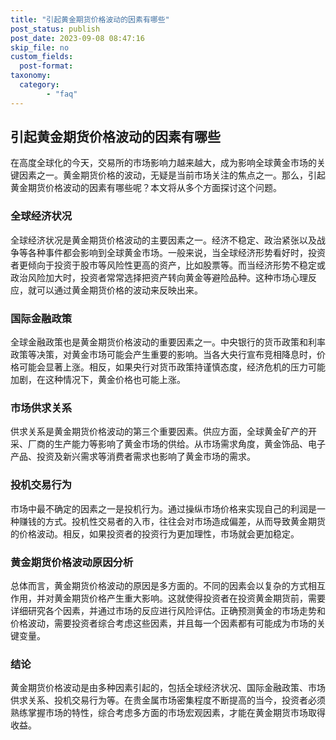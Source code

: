 ```yaml
---
title: "引起黄金期货价格波动的因素有哪些"
post_status: publish
post_date: 2023-09-08 08:47:16
skip_file: no
custom_fields: 
  post-format: 
taxonomy:
  category:
        - "faq"
---
```


## 引起黄金期货价格波动的因素有哪些

在高度全球化的今天，交易所的市场影响力越来越大，成为影响全球黄金市场的关键因素之一。黄金期货价格的波动，无疑是当前市场关注的焦点之一。那么，引起黄金期货价格波动的因素有哪些呢？本文将从多个方面探讨这个问题。

### 全球经济状况

全球经济状况是黄金期货价格波动的主要因素之一。经济不稳定、政治紧张以及战争等各种事件都会影响到全球黄金市场。一般来说，当全球经济形势看好时，投资者更倾向于投资于股市等风险性更高的资产，比如股票等。而当经济形势不稳定或政治风险加大时，投资者常常选择把资产转向黄金等避险品种。这种市场心理反应，就可以通过黄金期货价格的波动来反映出来。

### 国际金融政策

全球金融政策也是黄金期货价格波动的重要因素之一。中央银行的货币政策和利率政策等决策，对黄金市场可能会产生重要的影响。当各大央行宣布竞相降息时，价格可能会显著上涨。相反，如果央行对货币政策持谨慎态度，经济危机的压力可能加剧，在这种情况下，黄金价格也可能上涨。

### 市场供求关系

供求关系是黄金期货价格波动的第三个重要因素。供应方面，全球黄金矿产的开采、厂商的生产能力等影响了黄金市场的供给。从市场需求角度，黄金饰品、电子产品、投资及新兴需求等消费者需求也影响了黄金市场的需求。

### 投机交易行为

市场中最不确定的因素之一是投机行为。通过操纵市场价格来实现自己的利润是一种赚钱的方式。投机性交易者的入市，往往会对市场造成偏差，从而导致黄金期货的价格波动。相反，如果投资者的投资行为更加理性，市场就会更加稳定。

### 黄金期货价格波动原因分析

总体而言，黄金期货价格波动的原因是多方面的。不同的因素会以复杂的方式相互作用，并对黄金期货价格产生重大影响。这就使得投资者在投资黄金期货前，需要详细研究各个因素，并通过市场的反应进行风险评估。正确预测黄金的市场走势和价格波动，需要投资者综合考虑这些因素，并且每一个因素都有可能成为市场的关键变量。

### 结论

黄金期货价格波动是由多种因素引起的，包括全球经济状况、国际金融政策、市场供求关系、投机交易行为等。在贵金属市场密集程度不断提高的当今，投资者必须熟练掌握市场的特性，综合考虑多方面的市场宏观因素，才能在黄金期货市场取得收益。
